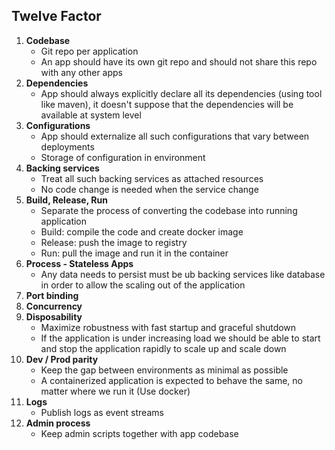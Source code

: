 ## Twelve Factor

1. **Codebase**
    - Git repo per application
    - An app should have its own git repo and should not share this repo with any other apps
2. **Dependencies**
    - App should always explicitly declare all its dependencies (using tool like maven), it doesn't suppose
    that the dependencies will be available at system level 
3. **Configurations**
    - App should externalize all such configurations that vary between deployments 
    - Storage of configuration in environment
4. **Backing services**
    - Treat all such backing services as attached resources
    - No code change is needed when the service change 
5. **Build, Release, Run**
    - Separate the process of converting the codebase into running application
    - Build: compile the code and create docker image
    - Release: push the image to registry
    - Run: pull the image and run it in the container 
6. **Process - Stateless Apps**
    - Any data needs to persist must be ub backing services like database in order to allow the scaling out of 
  the application 
7. **Port binding**
8. **Concurrency**
9. **Disposability**
    - Maximize robustness with fast startup and graceful shutdown
    - If the application is under increasing load we should be able to start and stop the application
    rapidly to scale up and scale down 
10. **Dev / Prod parity**
    - Keep the gap between environments as minimal as possible
    -  A containerized application is expected to behave the same, no matter where we run it (Use docker) 
11. **Logs**
    - Publish logs as event streams
12. **Admin process**
    - Keep admin scripts together with app codebase
